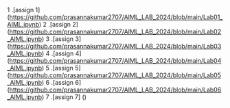 1 .[assign 1] (https://github.com/prasannakumar2707/AIML_LAB_2024/blob/main/Lab01_AIML.ipynb)
2 .[assign 2] (https://github.com/prasannakumar2707/AIML_LAB_2024/blob/main/Lab02_AIML.ipynb)
3 .[assign 3] (https://github.com/prasannakumar2707/AIML_LAB_2024/blob/main/Lab03_AIML.ipynb)
4 .[assign 4] (https://github.com/prasannakumar2707/AIML_LAB_2024/blob/main/Lab04_AIML.ipynb)
5 .[assign 5] (https://github.com/prasannakumar2707/AIML_LAB_2024/blob/main/Lab05_AIML.ipynb)
6 .[assign 6] (https://github.com/prasannakumar2707/AIML_LAB_2024/blob/main/Lab06_AIML.ipynb)
7 .[assign 7] ()
